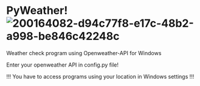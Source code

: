 # PyWeather!![200164082-d94c77f8-e17c-48b2-a998-be846c42248c](https://user-images.githubusercontent.com/98229092/200164209-246c68c1-b5ca-4799-9b1d-bb5a13dfa470.png)


Weather check program using Openweather-API for Windows

Enter your openweather API in config.py file!

!!! You have to access programs using your location in Windows settings !!!
